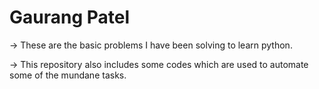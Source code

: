 # Gaurang Patel

-> These are the basic problems I have been solving to learn python.

-> This repository also includes some codes which are used to automate some of the mundane tasks.

